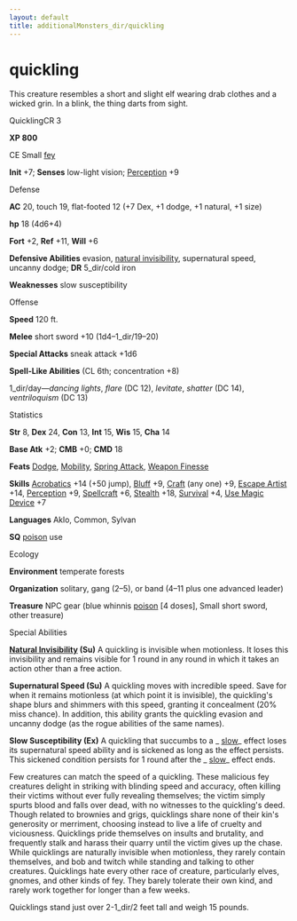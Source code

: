 ```yaml
---
layout: default
title: additionalMonsters_dir/quickling
---
```

# quickling

This creature resembles a short and slight elf wearing drab clothes and a wicked grin. In a blink, the thing darts from sight.

QuicklingCR 3

**XP 800**

CE Small [fey](../monsters_dir/creatureTypes#_fey)

**Init** +7; **Senses** low-light vision; [Perception](../additionalMonsters_dir/../skills_dir/perception#_perception) +9

Defense

**AC** 20, touch 19, flat-footed 12 (+7 Dex, +1 dodge, +1 natural, +1 size)

**hp** 18 (4d6+4)

**Fort** +2, **Ref** +11, **Will** +6

**Defensive Abilities** evasion, [natural invisibility](../monsters_dir/universalMonsterRules#_natural-invisibility-(ex-or-su)), supernatural speed, uncanny dodge; **DR** 5_dir/cold iron

**Weaknesses** slow susceptibility

Offense

**Speed** 120 ft.

**Melee** short sword +10 (1d4–1_dir/19–20)

**Special Attacks** sneak attack +1d6

**Spell-Like Abilities** (CL 6th; concentration +8)

1_dir/day—_dancing lights_, _flare_ (DC 12), _levitate_, _shatter_ (DC 14), _ventriloquism_ (DC 13)

Statistics

**Str** 8, **Dex** 24, **Con** 13, **Int** 15, **Wis** 15, **Cha** 14

**Base Atk** +2; **CMB** +0; **CMD** 18

**Feats** [Dodge](../additionalMonsters_dir/../feats#_dodge), [Mobility](../additionalMonsters_dir/../feats#_mobility), [Spring Attack](../additionalMonsters_dir/../feats#_spring-attack), [Weapon Finesse](../additionalMonsters_dir/../feats#_weapon-finesse)

**Skills** [Acrobatics](../additionalMonsters_dir/../skills_dir/acrobatics#_acrobatics) +14 (+50 jump), [Bluff](../additionalMonsters_dir/../skills_dir/bluff#_bluff) +9, [Craft](../additionalMonsters_dir/../skills_dir/craft#_craft) (any one) +9, [Escape Artist](../additionalMonsters_dir/../skills_dir/escapeArtist#_escape-artist) +14, [Perception](../additionalMonsters_dir/../skills_dir/perception#_perception) +9, [Spellcraft](../additionalMonsters_dir/../skills_dir/spellcraft#_spellcraft) +6, [Stealth](../additionalMonsters_dir/../skills_dir/stealth#_stealth) +18, [Survival](../additionalMonsters_dir/../skills_dir/survival#_survival) +4, [Use Magic Device](../additionalMonsters_dir/../skills_dir/useMagicDevice#_use-magic-device) +7

**Languages** Aklo, Common, Sylvan

**SQ** [poison](../monsters_dir/universalMonsterRules#_poison-(ex-or-su)) use

Ecology

**Environment** temperate forests

**Organization** solitary, gang (2–5), or band (4–11 plus one advanced leader)

**Treasure** NPC gear (blue whinnis [poison](../monsters_dir/universalMonsterRules#_poison-(ex-or-su)) [4 doses], Small short sword, other treasure)

Special Abilities

**[Natural Invisibility](../monsters_dir/universalMonsterRules#_natural-invisibility-(ex-or-su)) (Su)** A quickling is invisible when motionless. It loses this invisibility and remains visible for 1 round in any round in which it takes an action other than a free action.

**Supernatural Speed (Su)** A quickling moves with incredible speed. Save for when it remains motionless (at which point it is invisible), the quickling's shape blurs and shimmers with this speed, granting it concealment (20% miss chance). In addition, this ability grants the quickling evasion and uncanny dodge (as the rogue abilities of the same names).

**Slow Susceptibility (Ex)** A quickling that succumbs to a _ [slow](../additionalMonsters_dir/../spells_dir/slow#_slow)_ effect loses its supernatural speed ability and is sickened as long as the effect persists. This sickened condition persists for 1 round after the _ [slow](../additionalMonsters_dir/../spells_dir/slow#_slow)_ effect ends.

Few creatures can match the speed of a quickling. These malicious fey creatures delight in striking with blinding speed and accuracy, often killing their victims without ever fully revealing themselves; the victim simply spurts blood and falls over dead, with no witnesses to the quickling's deed. Though related to brownies and grigs, quicklings share none of their kin's generosity or merriment, choosing instead to live a life of cruelty and viciousness. Quicklings pride themselves on insults and brutality, and frequently stalk and harass their quarry until the victim gives up the chase. While quicklings are naturally invisible when motionless, they rarely contain themselves, and bob and twitch while standing and talking to other creatures. Quicklings hate every other race of creature, particularly elves, gnomes, and other kinds of fey. They barely tolerate their own kind, and rarely work together for longer than a few weeks.

Quicklings stand just over 2-1_dir/2 feet tall and weigh 15 pounds.

